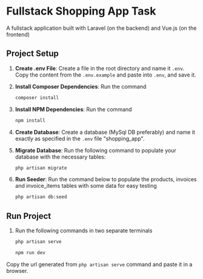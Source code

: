 # Fullstack Shopping App Task
A fullstack application built with Laravel (on the backend) and Vue.js (on the frontend)

## Project Setup
1. **Create .env File**: Create a file in the root directory and name it `.env`. Copy the content from the `.env.example` and paste into `.env`, and save it.

2. **Install Composer Dependencies**: Run the command

    ```bash
    composer install
    ```

3. **Install NPM Dependencies**: Run the command

    ```bash
    npm install
    ```
4. **Create Database**: Create a database (MySql DB preferably) and name it exactly as specified in the `.env` file "shopping_app".

5. **Migrate Database**: Run the following command to populate your database with the necessary tables:

    ```bash
    php artisan migrate
    ```

6. **Run Seeder**: Run the command below to populate the products, invoices and invoice_items tables with some data for easy testing

    ```bash
    php artisan db:seed
    ```

## Run Project
1. Run the following commands in two separate terminals

    ```bash
    php artisan serve
    ```

    ```bash
    npm run dev
    ```
Copy the url generated from `php artisan serve` command and paste it in a browser.

